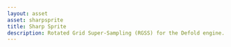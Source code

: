 ```yaml
---
layout: asset
asset: sharpsprite
title: Sharp Sprite
description: Rotated Grid Super-Sampling (RGSS) for the Defold engine.
---
```

